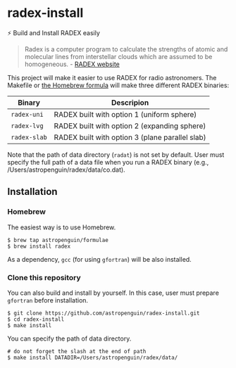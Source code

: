 # radex-install
:zap: Build and Install RADEX easily

> Radex is a computer program to calculate the strengths of atomic and molecular lines from interstellar clouds which are assumed to be homogeneous. - [RADEX website](https://personal.sron.nl/~vdtak/radex/index.shtml)

This project will make it easier to use RADEX for radio astronomers.
The Makefile or [the Homebrew formula](https://github.com/astropenguin/homebrew-formulae) will make three different RADEX binaries:

| Binary | Descripion |
| --- | --- |
| `radex-uni` | RADEX built with option 1 (uniform sphere) |
| `radex-lvg` | RADEX built with option 2 (expanding sphere) |
| `radex-slab` | RADEX built with option 3 (plane parallel slab) |

Note that the path of data directory (`radat`) is not set by default.
User must specify the full path of a data file when you run a RADEX binary
(e.g., /Users/astropenguin/radex/data/co.dat).

## Installation

### Homebrew

The easiest way is to use Homebrew.

```shell
$ brew tap astropenguin/formulae
$ brew install radex
```

As a dependency, `gcc` (for using `gfortran`) will be also installed.

### Clone this repository

You can also build and install by yourself.
In this case, user must prepare `gfortran` before installation.

```shell
$ git clone https://github.com/astropenguin/radex-install.git
$ cd radex-install
$ make install
```

You can specify the path of data directory.

```shell
# do not forget the slash at the end of path
$ make install DATADIR=/Users/astropenguin/radex/data/
```
